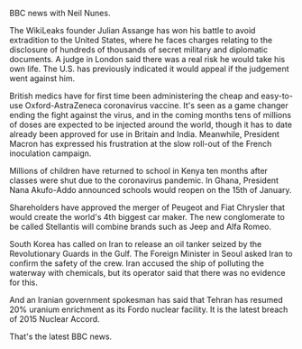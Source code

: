 BBC news with Neil Nunes.

The WikiLeaks founder Julian Assange has won his battle to avoid extradition to the United States, where he faces charges relating to the disclosure of hundreds of thousands of secret military and diplomatic documents. A judge in London said there was a real risk he would take his own life. The U.S. has previously indicated it would appeal if the judgement went against him. 

British medics have for first time been administering the cheap and easy-to-use Oxford-AstraZeneca coronavirus vaccine. It's seen as a game changer ending the fight against the virus, and in the coming months tens of millions of doses are expected to be injected around the world, though it has to date already been approved for use in Britain and India. Meanwhile, President Macron has expressed his frustration at the slow roll-out of the French inoculation campaign.

Millions of children have returned to school in Kenya ten months after classes were shut due to the coronavirus pandemic. In Ghana, President Nana Akufo-Addo announced schools would reopen on the 15th of January.

Shareholders have approved the merger of Peugeot and Fiat Chrysler that would create the world's 4th biggest car maker. The new conglomerate to be called Stellantis will combine brands such as Jeep and Alfa Romeo.

South Korea has called on Iran to release an oil tanker seized by the Revolutionary Guards in the Gulf. The Foreign Minister in Seoul asked Iran to confirm the safety of the crew. Iran accused the ship of polluting the waterway with chemicals, but its operator said that there was no evidence for this.

And an Iranian government spokesman has said that Tehran has resumed 20% uranium enrichment as its Fordo nuclear facility. It is the latest breach of 2015 Nuclear Accord.

That's the latest BBC news.
